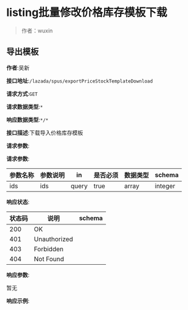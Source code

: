 # listing批量修改价格库存模板下载

> 作者：wuxin

## 导出模板
**作者**:吴新

**接口地址**:`/lazada/spus/exportPriceStockTemplateDownload`


**请求方式**:`GET`


**请求数据类型**:`*`


**响应数据类型**:`*/*`


**接口描述**:下载导入价格库存模板


**请求参数**:


**请求参数**:


| 参数名称 | 参数说明 | in    | 是否必须 | 数据类型 | schema |
| -------- | -------- | ----- | -------- | -------- | ------ |
|ids|ids|query|true|array|integer|


**响应状态**:


| 状态码 | 说明 | schema |
| -------- | -------- | ----- |
|200|OK||
|401|Unauthorized||
|403|Forbidden||
|404|Not Found|||


**响应参数**:


暂无


**响应示例**:
```javascript

```
